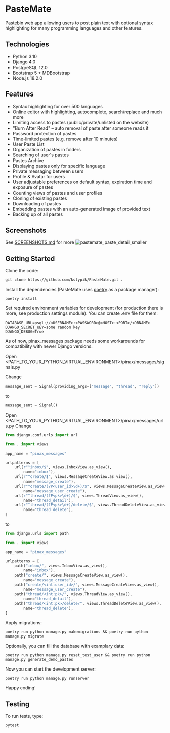 # PasteMate

Pastebin web app allowing users to post plain text with optional syntax highlighting for many programming languages and other features.

## Technologies
- Python 3.10
- Django 4.0
- PostgreSQL 12.0
- Bootstrap 5 + MDBootstrap
- Node.js 18.2.0

## Features
- Syntax highlighting for over 500 languages
- Online editor with highlighting, autocomplete, search/replace and much more
- Limiting access to pastes (public/private/unlisted on the website)
- "Burn After Read" – auto removal of paste after someone reads it
- Password protection of pastes
- Time-limited pastes (e.g. remove after 10 minutes)
- User Paste List
- Organization of pastes in folders
- Searching of user's pastes
- Pastes Archive
- Displaying pastes only for specific language
- Private messaging between users
- Profile & Avatar for users
- User adjustable preferences on default syntax, expiration time and exposure of pastes
- Counting views of pastes and user profiles
- Cloning of existing pastes
- Downloading of pastes
- Embedding pastes with an auto-generated image of provided text
- Backing up of all pastes

## Screenshots
See [SCREENSHOTS.md](SCREENSHOTS.md) for more
![pastemate_paste_detail_smaller](https://user-images.githubusercontent.com/53559764/178123659-df31ca8d-db45-42b8-80d8-dff6bcbaac9a.png)

## Getting Started

Clone the code:
```
git clone https://github.com/kstypik/PasteMate.git .
```

Install the dependencies (PasteMate uses [poetry](https://python-poetry.org) as a package manager):
```
poetry install
```

Set required environment variables for development (for production there is more, see production settings module).
You can create .env file for them:
```
DATABASE_URL=psql://<USERNAME>:<PASSWORD>@<HOST>:<PORT>/<DBNAME>
DJANGO_SECRET_KEY=some random key
DJANGO_DEBUG=True
```

As of now, pinax_messages package needs some workarounds for compatibility with newer Django versions.

Open <PATH_TO_YOUR_PYTHON_VIRTUAL_ENVIRONMENT>/pinax/messages/signals.py

Change
```python
message_sent = Signal(providing_args=["message", "thread", "reply"])
```
to
```python
message_sent = Signal()
```
Open <PATH_TO_YOUR_PYTHON_VIRTUAL_ENVIRONMENT>/pinax/messages/urls.py
Change
```python
from django.conf.urls import url

from . import views

app_name = "pinax_messages"

urlpatterns = [
    url(r"^inbox/$", views.InboxView.as_view(),
        name="inbox"),
    url(r"^create/$", views.MessageCreateView.as_view(),
        name="message_create"),
    url(r"^create/(?P<user_id>\d+)/$", views.MessageCreateView.as_view(),
        name="message_user_create"),
    url(r"^thread/(?P<pk>\d+)/$", views.ThreadView.as_view(),
        name="thread_detail"),
    url(r"^thread/(?P<pk>\d+)/delete/$", views.ThreadDeleteView.as_view(),
        name="thread_delete"),
]
```
to
```python
from django.urls import path

from . import views

app_name = "pinax_messages"

urlpatterns = [
    path("inbox/", views.InboxView.as_view(),
        name="inbox"),
    path("create/", views.MessageCreateView.as_view(),
        name="message_create"),
    path("create/<int:user_id>/", views.MessageCreateView.as_view(),
        name="message_user_create"),
    path("thread/<int:pk>/", views.ThreadView.as_view(),
        name="thread_detail"),
    path("thread/<int:pk>/delete/", views.ThreadDeleteView.as_view(),
        name="thread_delete"),
]
```

Apply migrations:
```
poetry run python manage.py makemigrations && poetry run python manage.py migrate
```

Optionally, you can fill the database with examplary data:
```
poetry run python manage.py reset_test_user && poetry run python manage.py generate_demo_pastes
```

Now you can start the development server:
```
poetry run python manage.py runserver
```

Happy coding!

## Testing

To run tests, type:
```
pytest
```
